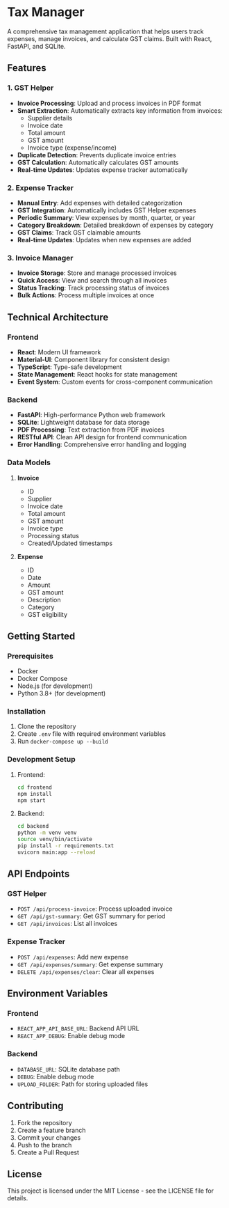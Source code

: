 # Tax Manager

A comprehensive tax management application that helps users track expenses, manage invoices, and calculate GST claims. Built with React, FastAPI, and SQLite.

## Features

### 1. GST Helper
- **Invoice Processing**: Upload and process invoices in PDF format
- **Smart Extraction**: Automatically extracts key information from invoices:
  - Supplier details
  - Invoice date
  - Total amount
  - GST amount
  - Invoice type (expense/income)
- **Duplicate Detection**: Prevents duplicate invoice entries
- **GST Calculation**: Automatically calculates GST amounts
- **Real-time Updates**: Updates expense tracker automatically

### 2. Expense Tracker
- **Manual Entry**: Add expenses with detailed categorization
- **GST Integration**: Automatically includes GST Helper expenses
- **Periodic Summary**: View expenses by month, quarter, or year
- **Category Breakdown**: Detailed breakdown of expenses by category
- **GST Claims**: Track GST claimable amounts
- **Real-time Updates**: Updates when new expenses are added

### 3. Invoice Manager
- **Invoice Storage**: Store and manage processed invoices
- **Quick Access**: View and search through all invoices
- **Status Tracking**: Track processing status of invoices
- **Bulk Actions**: Process multiple invoices at once

## Technical Architecture

### Frontend
- **React**: Modern UI framework
- **Material-UI**: Component library for consistent design
- **TypeScript**: Type-safe development
- **State Management**: React hooks for state management
- **Event System**: Custom events for cross-component communication

### Backend
- **FastAPI**: High-performance Python web framework
- **SQLite**: Lightweight database for data storage
- **PDF Processing**: Text extraction from PDF invoices
- **RESTful API**: Clean API design for frontend communication
- **Error Handling**: Comprehensive error handling and logging

### Data Models
1. **Invoice**
   - ID
   - Supplier
   - Invoice date
   - Total amount
   - GST amount
   - Invoice type
   - Processing status
   - Created/Updated timestamps

2. **Expense**
   - ID
   - Date
   - Amount
   - GST amount
   - Description
   - Category
   - GST eligibility

## Getting Started

### Prerequisites
- Docker
- Docker Compose
- Node.js (for development)
- Python 3.8+ (for development)

### Installation
1. Clone the repository
2. Create `.env` file with required environment variables
3. Run `docker-compose up --build`

### Development Setup
1. Frontend:
   ```bash
   cd frontend
   npm install
   npm start
   ```

2. Backend:
   ```bash
   cd backend
   python -m venv venv
   source venv/bin/activate
   pip install -r requirements.txt
   uvicorn main:app --reload
   ```

## API Endpoints

### GST Helper
- `POST /api/process-invoice`: Process uploaded invoice
- `GET /api/gst-summary`: Get GST summary for period
- `GET /api/invoices`: List all invoices

### Expense Tracker
- `POST /api/expenses`: Add new expense
- `GET /api/expenses/summary`: Get expense summary
- `DELETE /api/expenses/clear`: Clear all expenses

## Environment Variables

### Frontend
- `REACT_APP_API_BASE_URL`: Backend API URL
- `REACT_APP_DEBUG`: Enable debug mode

### Backend
- `DATABASE_URL`: SQLite database path
- `DEBUG`: Enable debug mode
- `UPLOAD_FOLDER`: Path for storing uploaded files

## Contributing
1. Fork the repository
2. Create a feature branch
3. Commit your changes
4. Push to the branch
5. Create a Pull Request

## License
This project is licensed under the MIT License - see the LICENSE file for details. 